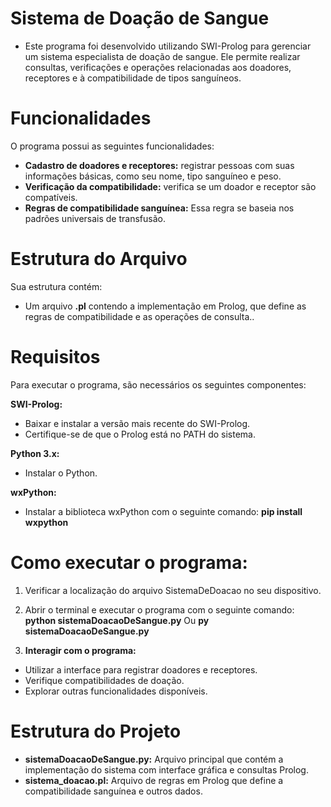 # Sistema de Doação de Sangue

- Este programa foi desenvolvido utilizando SWI-Prolog para gerenciar um sistema especialista de doação de sangue. Ele permite realizar consultas, verificações e operações relacionadas aos doadores, receptores e à compatibilidade de tipos sanguíneos.

# Funcionalidades

O programa possui as seguintes funcionalidades:

- **Cadastro de doadores e receptores:** registrar pessoas com suas informações básicas, como seu nome, tipo sanguíneo e peso.
- **Verificação da compatibilidade:** verifica se um doador e receptor são compatíveis.
- **Regras de compatibilidade sanguínea:** Essa regra se baseia nos padrões universais de transfusão.

# Estrutura do Arquivo

Sua estrutura contém:

- Um arquivo **.pl** contendo a implementação em Prolog, que define as regras de compatibilidade e as operações de consulta..

# Requisitos

Para executar o programa, são necessários os seguintes componentes:

**SWI-Prolog:** 
- Baixar e instalar a versão mais recente do SWI-Prolog.
- Certifique-se de que o Prolog está no PATH do sistema.

**Python 3.x:**
- Instalar o Python.

**wxPython:** 
- Instalar a biblioteca wxPython com o seguinte comando:
**pip install wxpython**

# Como executar o programa:

1. Verificar a localização do arquivo SistemaDeDoacao no seu dispositivo.

2. Abrir o terminal e executar o programa com o seguinte comando:
**python sistemaDoacaoDeSangue.py**
Ou
**py sistemaDoacaoDeSangue.py**

3. **Interagir com o programa:**
- Utilizar a interface para registrar doadores e receptores.
- Verifique compatibilidades de doação.
- Explorar outras funcionalidades disponíveis.

# Estrutura do Projeto
- **sistemaDoacaoDeSangue.py:** Arquivo principal que contém a implementação do sistema com interface gráfica e consultas Prolog.
- **sistema_doacao.pl:** Arquivo de regras em Prolog que define a compatibilidade sanguínea e outros dados.
